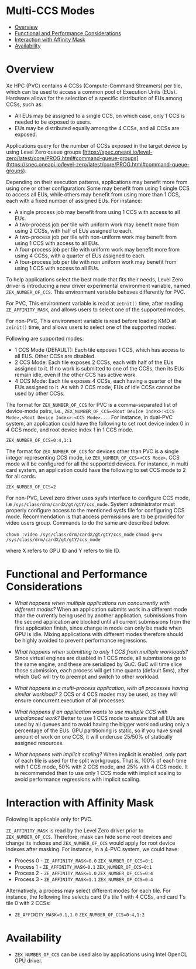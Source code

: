 <!---

Copyright (C) 2022 Intel Corporation

SPDX-License-Identifier: MIT

-->

# Multi-CCS Modes

* [Overview](#Overview)
* [Functional and Performance Considerations](#Functional-and-Performance-Considerations)
* [Interaction with Affinity Mask](#Interaction-with-Affinity-Mask)
* [Availability](#Availability)

# Overview

Xe HPC (PVC) contains 4 CCSs (Compute-Command Streamers) per tile, which can be used to access a common pool of Execution Units (EUs). Hardware allows for the selection of a specific distribution of EUs among CCSs, such as:

- All EUs may be assigned to a single CCS, on which case, only 1 CCS is needed to be exposed to users.
- EUs may be distributed equally among the 4 CCSs, and all CCSs are exposed.

Applications query for the number of CCSs exposed in the target device by using Level Zero queue groups [https://spec.oneapi.io/level-zero/latest/core/PROG.html#command-queue-groups](https://spec.oneapi.io/level-zero/latest/core/PROG.html#command-queue-groups).

Depending on their execution patterns, applications may benefit more from using one or other configuration: Some may benefit from using 1 single CCS to access all EUs, while others may benefit from using more than 1 CCS, each with a fixed number of assigned EUs. For instance:

- A single process job may benefit from using 1 CCS with access to all EUs.
- A two-process job per tile with uniform work may benefit more from using 2 CCSs, with half of EUs assigned to each.
- A two-process job per tile with non-uniform work may benefit from using 1 CCS with access to all EUs.
- A four-process job per tile with uniform work may benefit more from using 4 CCSs, with a quarter of EUs assigned to each.
- A four-process job per tile with non uniform work may benefit from using 1 CCS with access to all EUs.

To help applications select the best mode that fits their needs, Level Zero driver is introducing a new driver experimental environment variable, named `ZEX_NUMBER_OF_CCS`. This environment variable behaves differently for PVC.

For PVC, This environment variable is read at `zeInit()` time, after reading `ZE_AFFINITY_MASK`, and allows users to select one of the supported modes.

For non-PVC, This environment variable is read before loading KMD at `zeinit()` time, and allows users to select one of the supported modes.

Following are supported modes:

- 1 CCS Mode (DEFAULT): Each tile exposes 1 CCS, which has access to all EUS. Other CCSs are disabled.
- 2 CCS Mode: Each tile exposes 2 CCSs, each with half of the EUs assigned to it. If no work is submitted to one of the CCSs, then its EUs remain idle, even if the other CCS has active work.
- 4 CCS Mode: Each tile exposes 4 CCSs, each having a quarter of the EUs assigned to it. As with 2 CCS mode, EUs of idle CCSs cannot be used by other CCSs.

The format for `ZEX_NUMBER_OF_CCS` for PVC is a comma-separated list of device-mode pairs, i.e., `ZEX_NUMBER_OF_CCS=<Root Device Index>:<CCS Mode>,<Root Device Index>:<CCS Mode>...`. For instance, in dual-PVC system, an application could have the following to set root device index 0 in 4 CCS mode, and root device index 1 in 1 CCS mode.

`ZEX_NUMBER_OF_CCS=0:4,1:1`

The format for `ZEX_NUMBER_OF_CCS` for devices other than PVC is a single integer representing CCS mode, i.e `ZEX_NUMBER_OF_CCS=<CCS Mode>`.
CCS mode will be configured for all the supported devices. For instance, in multi card system, an application could have the following to set CCS mode to 2 for all cards.

`ZEX_NUMBER_OF_CCS=2`

For non-PVC, Level zero driver uses sysfs interface to configure CCS mode, i.e `/sys/class/drm/cardX/gt/gtY/ccs_mode`. System administrator must properly configure access to the mentioned sysfs file for configuring CCS mode. Recommendation is that access permissions are to be provided for video users group. Commands to do the same are described below.

`chown :video /sys/class/drm/cardX/gt/gtY/ccs_mode`
`chmod g+rw /sys/class/drm/cardX/gt/gtY/ccs_mode`

where X refers to GPU ID and Y refers to tile ID.

# Functional and Performance Considerations

- *What happens when multiple applications run concurrently with different modes?*
When an application submits work in a different mode than the currently being used by another application, submissions from the second application are blocked until all current submissions from the first application finish, since change in mode can only be made when GPU is idle. Mixing applications with different modes therefore should be highly avoided to prevent performance regressions.

- *What happens when submitting to only 1 CCS from multiple workloads?*
Since virtual engines are disabled in 1 CCS mode, all submissions go to the same engine, and these are serialized by GuC. GuC will time slice those submission, each process will get time quanta (default 5ms), after which GuC will try to preempt and switch to other workload.

- *What happens in a multi-process application, with all processes having similar workload?*
2 CCS or 4 CCS modes may be used, as they will ensure concurrent execution of all processes.

- *What happens if an application wants to use multiple CCS with unbalanced work?*
Better to use 1 CCS mode to ensure that all EUs are used by all queues and to avoid having the bigger workload using only a percentage of the EUs. GPU partitioning is static, so if you have small amount of work on one CCS, it will underuse 25/50% of statically assigned resources.

- *What happens with implicit scaling?*
When implicit is enabled, only part of each tile is used for the split workgroups. That is, 100% of each time with 1 CCS mode, 50% with 2 CCS mode, and 25% with 4 CCS mode. It is recommended then to use only 1 CCS mode with implicit scaling to avoid performance regressions with implicit scaling.

# Interaction with Affinity Mask

Folowing is applicable only for PVC.

`ZE_AFFINITY_MASK` is read by the Level Zero driver prior to `ZEX_NUMBER_OF_CCS`. Therefore, mask can hide some root devices and change its indexes and `ZEX_NUMBER_OF_CCS` would apply for root device indexes after masking. For instance, in a 4-PVC system, we could have:

- Process 0 - `ZE_AFFINITY_MASK=0.0`  `ZEX_NUMBER_OF_CCS=0:1`
- Process 1 - `ZE_AFFINITY_MASK=0.1`  `ZEX_NUMBER_OF_CCS=0:1`
- Process 2 - `ZE_AFFINITY_MASK=1.0`  `ZEX_NUMBER_OF_CCS=0:4`
- Process 3 - `ZE_AFFINITY_MASK=1.1`  `ZEX_NUMBER_OF_CCS=0:4`

Alternatively, a process may select different modes for each tile. For instance, the following line selects card 0's tile 1 with 4 CCSs, and card 1's tile 0 with 2 CCSs:

- `ZE_AFFINITY_MASK=0.1,1.0`  `ZEX_NUMBER_OF_CCS=0:4,1:2`

# Availability

- `ZEX_NUMBER_OF_CCS` can be used also by applications using Intel OpenCL GPU driver.